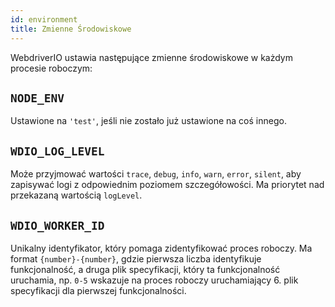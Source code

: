 ```yaml
---
id: environment
title: Zmienne Środowiskowe
---
```


WebdriverIO ustawia następujące zmienne środowiskowe w każdym procesie roboczym:

## `NODE_ENV`

Ustawione na `'test'`, jeśli nie zostało już ustawione na coś innego.

## `WDIO_LOG_LEVEL`

Może przyjmować wartości `trace`, `debug`, `info`, `warn`, `error`, `silent`, aby zapisywać logi z odpowiednim poziomem szczegółowości. Ma priorytet nad przekazaną wartością `logLevel`.

## `WDIO_WORKER_ID`

Unikalny identyfikator, który pomaga zidentyfikować proces roboczy. Ma format `{number}-{number}`, gdzie pierwsza liczba identyfikuje funkcjonalność, a druga plik specyfikacji, który ta funkcjonalność uruchamia, np. `0-5` wskazuje na proces roboczy uruchamiający 6. plik specyfikacji dla pierwszej funkcjonalności.